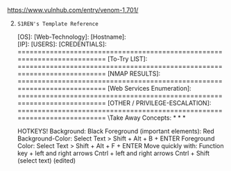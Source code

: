 https://www.vulnhub.com/entry/venom-1,701/




2. `S1REN's Template Reference`
    
    \[OS]: 
    \[Web-Technology]: 
    \[Hostname]:  
    \[IP]:  \[USERS]:   \[CREDENTIALS]:  ========================================================================= \[To-Try LIST]:  ========================================================================= \[NMAP RESULTS]:  ========================================================================= \[Web Services Enumeration]:   ========================================================================= \[OTHER / PRIVILEGE-ESCALATION]:   ========================================================================= \Take Away Concepts: *  *  *

    
    HOTKEYS! Background: Black Foreground (important elements): Red Background-Color: Select Text > Shift + Alt + B + ENTER Foreground Color: Select Text > Shift + Alt + F + ENTER Move quickly with: Function key + left and right arrows Cntrl + left and right arrows Cntrl + Shift (select text) (edited)
